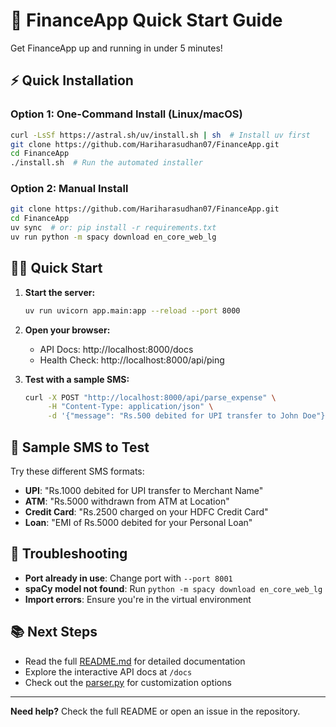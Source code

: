 # 🚀 FinanceApp Quick Start Guide

Get FinanceApp up and running in under 5 minutes!

## ⚡ Quick Installation

### Option 1: One-Command Install (Linux/macOS)
```bash
curl -LsSf https://astral.sh/uv/install.sh | sh  # Install uv first
git clone https://github.com/Hariharasudhan07/FinanceApp.git
cd FinanceApp
./install.sh  # Run the automated installer
```

### Option 2: Manual Install
```bash
git clone https://github.com/Hariharasudhan07/FinanceApp.git
cd FinanceApp
uv sync  # or: pip install -r requirements.txt
uv run python -m spacy download en_core_web_lg
```

## 🏃‍♂️ Quick Start

1. **Start the server:**
   ```bash
   uv run uvicorn app.main:app --reload --port 8000
   ```

2. **Open your browser:**
   - API Docs: http://localhost:8000/docs
   - Health Check: http://localhost:8000/api/ping

3. **Test with a sample SMS:**
   ```bash
   curl -X POST "http://localhost:8000/api/parse_expense" \
        -H "Content-Type: application/json" \
        -d '{"message": "Rs.500 debited for UPI transfer to John Doe"}'
   ```

## 📱 Sample SMS to Test

Try these different SMS formats:

- **UPI**: "Rs.1000 debited for UPI transfer to Merchant Name"
- **ATM**: "Rs.5000 withdrawn from ATM at Location"
- **Credit Card**: "Rs.2500 charged on your HDFC Credit Card"
- **Loan**: "EMI of Rs.5000 debited for your Personal Loan"

## 🔧 Troubleshooting

- **Port already in use**: Change port with `--port 8001`
- **spaCy model not found**: Run `python -m spacy download en_core_web_lg`
- **Import errors**: Ensure you're in the virtual environment

## 📚 Next Steps

- Read the full [README.md](README.md) for detailed documentation
- Explore the interactive API docs at `/docs`
- Check out the [parser.py](app/services/parser.py) for customization options

---

**Need help?** Check the full README or open an issue in the repository.
